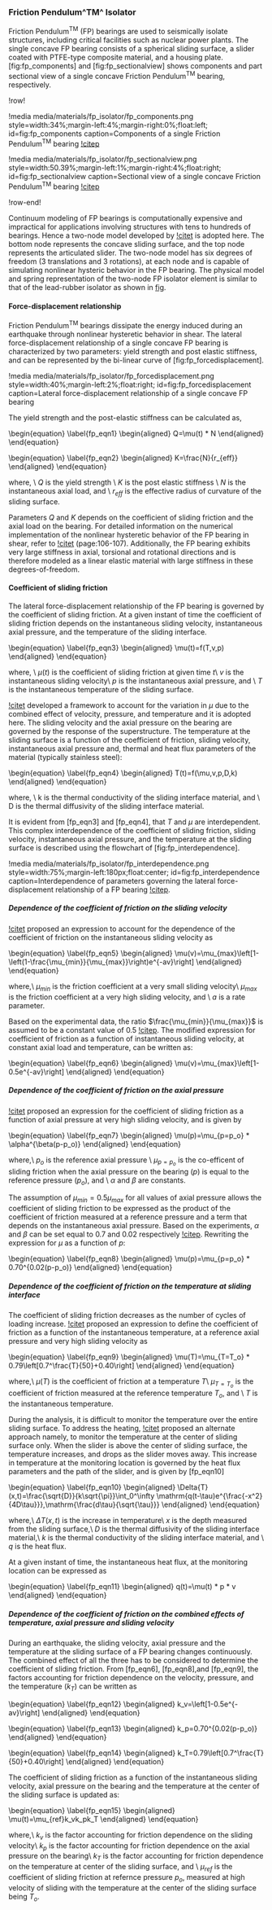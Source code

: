 ### Friction Pendulum^TM^ Isolator

Friction Pendulum<sup>TM</sup> (FP) bearings are used to seismically isolate structures, including critical facilities such as nuclear power plants. The single concave FP bearing consists of a spherical sliding surface, a slider coated with PTFE-type composite material, and a housing plate. [fig:fp_components] and [fig:fp_sectionalview] shows components and part sectional view of a single concave Friction Pendulum<sup>TM</sup> bearing, respectively.

!row!

!media media/materials/fp_isolator/fp_components.png
      style=width:34%;margin-left:4%;margin-right:0%;float:left;
      id=fig:fp_components
      caption=Components of a single Friction Pendulum<sup>TM</sup> bearing [!citep](EPS)

!media media/materials/fp_isolator/fp_sectionalview.png
      style=width:50.39%;margin-left:1%;margin-right:4%;float:right;
      id=fig:fp_sectionalview
      caption=Sectional view of a single concave Friction Pendulum<sup>TM</sup> bearing [!citep](manishkumarmceer2015b)

!row-end!

Continuum modeling of FP bearings is computationally expensive and impractical for applications involving structures with tens to hundreds of bearings. Hence a two-node model developed by [!citet](manishkumarmceer2015b) is adopted here. The bottom node represents the concave sliding surface, and the top node represents the articulated slider. The two-node model has six degrees of freedom (3 translations and 3 rotations), at each node and is capable of simulating nonlinear hysteric behavior in the FP bearing. The physical model and spring representation of the two-node FP isolator element is similar to that of the lead-rubber isolator as shown in [fig](manuals/include/materials/lr_isolator-theory.md[fig:physicalmodelofbearing]).

#### Force-displacement relationship

Friction Pendulum<sup>TM</sup> bearings dissipate the energy induced during an earthquake through nonlinear hysteretic behavior in shear. The lateral force-displacement relationship of a single concave FP bearing is characterized by two parameters: yield strength and post elastic stiffness, and can be represented by the bi-linear curve of [fig:fp_forcedisplacement].

!media media/materials/fp_isolator/fp_forcedisplacement.png
        style=width:40%;margin-left:2%;float:right;
        id=fig:fp_forcedisplacement
        caption=Lateral force-displacement relationship of a single concave FP bearing

The yield strength and the post-elastic stiffness can be calculated as,

\begin{equation}
\label{fp_eqn1}
\begin{aligned}
Q=\mu(t) * N
\end{aligned}
\end{equation}

\begin{equation}
\label{fp_eqn2}
\begin{aligned}
K=\frac{N}{r_{eff}}
\end{aligned}
\end{equation}

where, \\
$Q$ is the yield strength \\
$K$ is the post elastic stiffness \\
$N$ is the instantaneous axial load, and \\
$r_{eff}$ is the effective radius of curvature of the sliding surface.

Parameters $Q$ and $K$ depends on the coefficient of sliding friction and the axial load on the bearing. For detailed information on the numerical implementation of the nonlinear hysteretic behavior of the FP bearing in shear, refer to [!citet](manishkumarmceer2015a) (page:106-107). Additionally, the FP bearing exhibits very large stiffness in axial, torsional and rotational directions and is therefore modeled as a linear elastic material with large stiffness in these degrees-of-freedom.

#### Coefficient of sliding friction

The lateral force-displacement relationship of the FP bearing is governed by the coefficient of sliding friction. At a given instant of time the coefficient of sliding friction depends on the instantaneous sliding velocity, instantaneous axial pressure, and the temperature of the sliding interface.

\begin{equation}
\label{fp_eqn3}
\begin{aligned}
\mu(t)=f(T,v,p)
\end{aligned}
\end{equation}

where, \\
$\mu(t)$ is the coefficient of sliding friction at given time $t$\\
$v$ is the instantaneous sliding velocity\\
$p$ is the instantaneous axial pressure, and \\
$T$ is the instantaneous temperature of the sliding surface.

[!citet](manishkumarmceer2015b) developed a framework to account for the variation in $\mu$ due to the combined effect of velocity, pressure, and temperature and it is adopted here. The sliding velocity and the axial pressure on the bearing are governed by the response of the superstructure. The temperature at the sliding surface is a function of the coefficient of friction, sliding velocity, instantaneous axial pressure and, thermal and heat flux parameters of the material (typically stainless steel):

\begin{equation}
\label{fp_eqn4}
\begin{aligned}
T(t)=f(\mu,v,p,D,k)
\end{aligned}
\end{equation}

where, \\
k is the thermal conductivity of the sliding interface material, and \\
D is the thermal diffusivity of the sliding interface material.

It is evident from [fp_eqn3] and [fp_eqn4], that $T$ and $\mu$ are interdependent. This complex interdependence of the coefficient of sliding friction, sliding velocity, instantaneous axial pressure, and the temperature at the sliding surface is described using the flowchart of [fig:fp_interdependence].

!media media/materials/fp_isolator/fp_interdependence.png
       style=width:75%;margin-left:180px;float:center;
       id=fig:fp_interdependence
       caption=Interdependence of parameters governing the lateral force-displacement relationship of a FP bearing [!citep](manishkumarmceer2015b).

##### Dependence of the coefficient of friction on the sliding velocity

[!citet](mokha1988) proposed an expression to account for the dependence of the coefficient of friction on the instantaneous sliding velocity as

\begin{equation}
\label{fp_eqn5}
\begin{aligned}
\mu(v)=\mu_{max}\left[1-\left(1-\frac{\mu_{min}}{\mu_{max}}\right)e^{-av}\right]
\end{aligned}
\end{equation}

where,\\
$\mu_{min}$ is the friction coefficient at a very small sliding velocity\\
$\mu_{max}$ is the friction coefficient at a very high sliding velocity, and \\
$a$ is a rate parameter.

Based on the experimental data, the ratio $\frac{\mu_{min}}{\mu_{max}}$ is assumed to be a constant value of 0.5 [!citep](manishkumarmceer2015b). The modified expression for coefficient of friction as a function of instantaneous sliding velocity, at constant axial load and temperature, can be written as:

\begin{equation}
\label{fp_eqn6}
\begin{aligned}
\mu(v)=\mu_{max}\left[1-0.5e^{-av}\right]
\end{aligned}
\end{equation}

##### Dependence of the coefficient of friction on the axial pressure

[!citet](manishkumarmceer2015b) proposed an expression for the coefficient of sliding friction as a function of axial pressure at very high sliding velocity, and is given by

\begin{equation}
\label{fp_eqn7}
\begin{aligned}
\mu(p)=\mu_{p=p_o} * \alpha^{\beta(p-p_o)}
\end{aligned}
\end{equation}

where,\\
$p_o$ is the reference axial pressure \\
$\mu_{p=p_o}$ is the co-efficent of sliding friction when the axial pressure on the bearing ($p$) is equal to the reference pressure ($p_o$), and \\
$\alpha$ and $\beta$ are constants.

The assumption of $\mu_{min} =0.5 \mu_{max}$ for all values of axial pressure allows the coefficient of sliding friction to be expressed as the product of the coefficient of friction measured at a reference pressure and a term that depends on the instantaneous axial pressure. Based on the experiments, $\alpha$ and $\beta$ can be set equal to 0.7 and 0.02 respectively [!citep](manishkumarmceer2015b). Rewriting the expression for $\mu$ as a function of $p$:

\begin{equation}
\label{fp_eqn8}
\begin{aligned}
\mu(p)=\mu_{p=p_o} * 0.70^{0.02(p-p_o)}
\end{aligned}
\end{equation}

##### Dependence of the coefficient of friction on the temperature at sliding interface

The coefficient of sliding friction decreases as the number of cycles of loading increase. [!citet](manishkumarmceer2015b) proposed an expression to define the coefficient of friction as a function of the instantaneous temperature, at a reference axial pressure and very high sliding velocity as

\begin{equation}
\label{fp_eqn9}
\begin{aligned}
\mu(T)=\mu_{T=T_o} * 0.79\left[0.7^\frac{T}{50}+0.40\right]
\end{aligned}
\end{equation}

where,\\
$\mu(T)$ is the coefficient of friction at a temperature $T$\\
$\mu_{T=T_o}$ is the coefficient of friction measured at the reference temperature $T_o$, and \\
$T$ is the instantaneous temperature.

During the analysis, it is difficult to monitor the temperature over the entire sliding surface. To address the heating, [!citet](manishkumarmceer2015b) proposed an alternate approach namely, to monitor the temperature at the center of sliding surface only. When the slider is above the center of sliding surface, the temperature increases, and drops as the slider moves away. This increase in temperature at the monitoring location is governed by the heat flux parameters and the path of the slider, and is given by [fp_eqn10]

\begin{equation}
\label{fp_eqn10}
\begin{aligned}
\Delta{T}(x,t)=\frac{\sqrt{D}}{k\sqrt{\pi}}\int_0^\infty \mathrm{q(t-\tau)e^{\frac{-x^2}{4D\tau}}}\,\mathrm{\frac{d\tau}{\sqrt{\tau}}}
\end{aligned}
\end{equation}

where,\\
$\Delta{T}(x,t)$ is the increase in temperature\\
$x$ is the depth measured from the sliding surface,\\
$D$ is the thermal diffusivity of the sliding interface material,\\
$k$ is the thermal conductivity of the sliding interface material, and \\
$q$ is the heat flux.

At a given instant of time, the instantaneous heat flux, at the monitoring location can be expressed as

\begin{equation}
\label{fp_eqn11}
\begin{aligned}
q(t)=\mu(t) * p * v
\end{aligned}
\end{equation}

##### Dependence of the coefficient of friction on the combined effects of temperature, axial pressure and sliding velocity

During an earthquake, the sliding velocity, axial pressure and the temperature at the sliding surface of a FP bearing changes continuously. The combined effect of all the three has to be considered to determine the coefficient of sliding friction. From [fp_eqn6], [fp_eqn8],and [fp_eqn9], the factors accounting for friction dependence on the velocity, pressure, and the temperature ($k_T$) can be written as

\begin{equation}
\label{fp_eqn12}
\begin{aligned}
k_v=\left[1-0.5e^{-av}\right]
\end{aligned}
\end{equation}

\begin{equation}
\label{fp_eqn13}
\begin{aligned}
k_p=0.70^{0.02(p-p_o)}
\end{aligned}
\end{equation}

\begin{equation}
\label{fp_eqn14}
\begin{aligned}
k_T=0.79\left[0.7^\frac{T}{50}+0.40\right]
\end{aligned}
\end{equation}

The coefficient of sliding friction as a function of the instantaneous sliding velocity, axial pressure on the bearing and the temperature at the center of the sliding surface is updated as:

\begin{equation}
\label{fp_eqn15}
\begin{aligned}
\mu(t)=\mu_{ref}k_vk_pk_T
\end{aligned}
\end{equation}

where,\\
$k_v$ is the factor accounting for friction dependence on the sliding velocity\\
$k_p$ is the factor accounting for friction dependence on the axial pressure on the bearing\\
$k_T$ is the factor accounting for friction dependence on the temperature at center of the sliding surface, and \\
$\mu_{ref}$ is the coefficient of sliding friction at refernce pressure $p_o$, measured at high velocity of sliding with the temperature at the center of the sliding surface being $T_o$.
